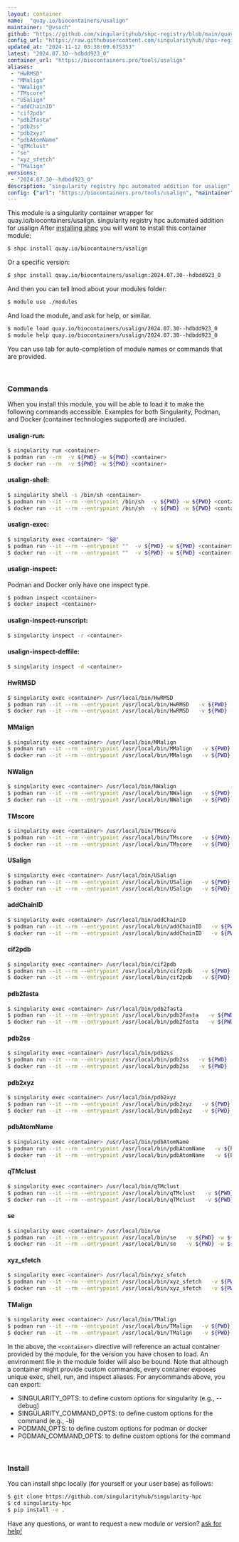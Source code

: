 ```yaml
---
layout: container
name:  "quay.io/biocontainers/usalign"
maintainer: "@vsoch"
github: "https://github.com/singularityhub/shpc-registry/blob/main/quay.io/biocontainers/usalign/container.yaml"
config_url: "https://raw.githubusercontent.com/singularityhub/shpc-registry/main/quay.io/biocontainers/usalign/container.yaml"
updated_at: "2024-11-12 03:38:09.675353"
latest: "2024.07.30--hdbdd923_0"
container_url: "https://biocontainers.pro/tools/usalign"
aliases:
 - "HwRMSD"
 - "MMalign"
 - "NWalign"
 - "TMscore"
 - "USalign"
 - "addChainID"
 - "cif2pdb"
 - "pdb2fasta"
 - "pdb2ss"
 - "pdb2xyz"
 - "pdbAtomName"
 - "qTMclust"
 - "se"
 - "xyz_sfetch"
 - "TMalign"
versions:
 - "2024.07.30--hdbdd923_0"
description: "singularity registry hpc automated addition for usalign"
config: {"url": "https://biocontainers.pro/tools/usalign", "maintainer": "@vsoch", "description": "singularity registry hpc automated addition for usalign", "latest": {"2024.07.30--hdbdd923_0": "sha256:90044c7a56a01255d5ae2ef66833ff28c3916acff2ddbfe3c8ae02b8af6787f9"}, "tags": {"2024.07.30--hdbdd923_0": "sha256:90044c7a56a01255d5ae2ef66833ff28c3916acff2ddbfe3c8ae02b8af6787f9"}, "docker": "quay.io/biocontainers/usalign", "aliases": {"HwRMSD": "/usr/local/bin/HwRMSD", "MMalign": "/usr/local/bin/MMalign", "NWalign": "/usr/local/bin/NWalign", "TMscore": "/usr/local/bin/TMscore", "USalign": "/usr/local/bin/USalign", "addChainID": "/usr/local/bin/addChainID", "cif2pdb": "/usr/local/bin/cif2pdb", "pdb2fasta": "/usr/local/bin/pdb2fasta", "pdb2ss": "/usr/local/bin/pdb2ss", "pdb2xyz": "/usr/local/bin/pdb2xyz", "pdbAtomName": "/usr/local/bin/pdbAtomName", "qTMclust": "/usr/local/bin/qTMclust", "se": "/usr/local/bin/se", "xyz_sfetch": "/usr/local/bin/xyz_sfetch", "TMalign": "/usr/local/bin/TMalign"}}
---
```


This module is a singularity container wrapper for quay.io/biocontainers/usalign.
singularity registry hpc automated addition for usalign
After [installing shpc](#install) you will want to install this container module:


```bash
$ shpc install quay.io/biocontainers/usalign
```

Or a specific version:

```bash
$ shpc install quay.io/biocontainers/usalign:2024.07.30--hdbdd923_0
```

And then you can tell lmod about your modules folder:

```bash
$ module use ./modules
```

And load the module, and ask for help, or similar.

```bash
$ module load quay.io/biocontainers/usalign/2024.07.30--hdbdd923_0
$ module help quay.io/biocontainers/usalign/2024.07.30--hdbdd923_0
```

You can use tab for auto-completion of module names or commands that are provided.

<br>

### Commands

When you install this module, you will be able to load it to make the following commands accessible.
Examples for both Singularity, Podman, and Docker (container technologies supported) are included.

#### usalign-run:

```bash
$ singularity run <container>
$ podman run --rm  -v ${PWD} -w ${PWD} <container>
$ docker run --rm  -v ${PWD} -w ${PWD} <container>
```

#### usalign-shell:

```bash
$ singularity shell -s /bin/sh <container>
$ podman run --it --rm --entrypoint /bin/sh  -v ${PWD} -w ${PWD} <container>
$ docker run --it --rm --entrypoint /bin/sh  -v ${PWD} -w ${PWD} <container>
```

#### usalign-exec:

```bash
$ singularity exec <container> "$@"
$ podman run --it --rm --entrypoint ""  -v ${PWD} -w ${PWD} <container> "$@"
$ docker run --it --rm --entrypoint ""  -v ${PWD} -w ${PWD} <container> "$@"
```

#### usalign-inspect:

Podman and Docker only have one inspect type.

```bash
$ podman inspect <container>
$ docker inspect <container>
```

#### usalign-inspect-runscript:

```bash
$ singularity inspect -r <container>
```

#### usalign-inspect-deffile:

```bash
$ singularity inspect -d <container>
```


#### HwRMSD

```bash
$ singularity exec <container> /usr/local/bin/HwRMSD
$ podman run --it --rm --entrypoint /usr/local/bin/HwRMSD   -v ${PWD} -w ${PWD} <container> -c " $@"
$ docker run --it --rm --entrypoint /usr/local/bin/HwRMSD   -v ${PWD} -w ${PWD} <container> -c " $@"
```


#### MMalign

```bash
$ singularity exec <container> /usr/local/bin/MMalign
$ podman run --it --rm --entrypoint /usr/local/bin/MMalign   -v ${PWD} -w ${PWD} <container> -c " $@"
$ docker run --it --rm --entrypoint /usr/local/bin/MMalign   -v ${PWD} -w ${PWD} <container> -c " $@"
```


#### NWalign

```bash
$ singularity exec <container> /usr/local/bin/NWalign
$ podman run --it --rm --entrypoint /usr/local/bin/NWalign   -v ${PWD} -w ${PWD} <container> -c " $@"
$ docker run --it --rm --entrypoint /usr/local/bin/NWalign   -v ${PWD} -w ${PWD} <container> -c " $@"
```


#### TMscore

```bash
$ singularity exec <container> /usr/local/bin/TMscore
$ podman run --it --rm --entrypoint /usr/local/bin/TMscore   -v ${PWD} -w ${PWD} <container> -c " $@"
$ docker run --it --rm --entrypoint /usr/local/bin/TMscore   -v ${PWD} -w ${PWD} <container> -c " $@"
```


#### USalign

```bash
$ singularity exec <container> /usr/local/bin/USalign
$ podman run --it --rm --entrypoint /usr/local/bin/USalign   -v ${PWD} -w ${PWD} <container> -c " $@"
$ docker run --it --rm --entrypoint /usr/local/bin/USalign   -v ${PWD} -w ${PWD} <container> -c " $@"
```


#### addChainID

```bash
$ singularity exec <container> /usr/local/bin/addChainID
$ podman run --it --rm --entrypoint /usr/local/bin/addChainID   -v ${PWD} -w ${PWD} <container> -c " $@"
$ docker run --it --rm --entrypoint /usr/local/bin/addChainID   -v ${PWD} -w ${PWD} <container> -c " $@"
```


#### cif2pdb

```bash
$ singularity exec <container> /usr/local/bin/cif2pdb
$ podman run --it --rm --entrypoint /usr/local/bin/cif2pdb   -v ${PWD} -w ${PWD} <container> -c " $@"
$ docker run --it --rm --entrypoint /usr/local/bin/cif2pdb   -v ${PWD} -w ${PWD} <container> -c " $@"
```


#### pdb2fasta

```bash
$ singularity exec <container> /usr/local/bin/pdb2fasta
$ podman run --it --rm --entrypoint /usr/local/bin/pdb2fasta   -v ${PWD} -w ${PWD} <container> -c " $@"
$ docker run --it --rm --entrypoint /usr/local/bin/pdb2fasta   -v ${PWD} -w ${PWD} <container> -c " $@"
```


#### pdb2ss

```bash
$ singularity exec <container> /usr/local/bin/pdb2ss
$ podman run --it --rm --entrypoint /usr/local/bin/pdb2ss   -v ${PWD} -w ${PWD} <container> -c " $@"
$ docker run --it --rm --entrypoint /usr/local/bin/pdb2ss   -v ${PWD} -w ${PWD} <container> -c " $@"
```


#### pdb2xyz

```bash
$ singularity exec <container> /usr/local/bin/pdb2xyz
$ podman run --it --rm --entrypoint /usr/local/bin/pdb2xyz   -v ${PWD} -w ${PWD} <container> -c " $@"
$ docker run --it --rm --entrypoint /usr/local/bin/pdb2xyz   -v ${PWD} -w ${PWD} <container> -c " $@"
```


#### pdbAtomName

```bash
$ singularity exec <container> /usr/local/bin/pdbAtomName
$ podman run --it --rm --entrypoint /usr/local/bin/pdbAtomName   -v ${PWD} -w ${PWD} <container> -c " $@"
$ docker run --it --rm --entrypoint /usr/local/bin/pdbAtomName   -v ${PWD} -w ${PWD} <container> -c " $@"
```


#### qTMclust

```bash
$ singularity exec <container> /usr/local/bin/qTMclust
$ podman run --it --rm --entrypoint /usr/local/bin/qTMclust   -v ${PWD} -w ${PWD} <container> -c " $@"
$ docker run --it --rm --entrypoint /usr/local/bin/qTMclust   -v ${PWD} -w ${PWD} <container> -c " $@"
```


#### se

```bash
$ singularity exec <container> /usr/local/bin/se
$ podman run --it --rm --entrypoint /usr/local/bin/se   -v ${PWD} -w ${PWD} <container> -c " $@"
$ docker run --it --rm --entrypoint /usr/local/bin/se   -v ${PWD} -w ${PWD} <container> -c " $@"
```


#### xyz_sfetch

```bash
$ singularity exec <container> /usr/local/bin/xyz_sfetch
$ podman run --it --rm --entrypoint /usr/local/bin/xyz_sfetch   -v ${PWD} -w ${PWD} <container> -c " $@"
$ docker run --it --rm --entrypoint /usr/local/bin/xyz_sfetch   -v ${PWD} -w ${PWD} <container> -c " $@"
```


#### TMalign

```bash
$ singularity exec <container> /usr/local/bin/TMalign
$ podman run --it --rm --entrypoint /usr/local/bin/TMalign   -v ${PWD} -w ${PWD} <container> -c " $@"
$ docker run --it --rm --entrypoint /usr/local/bin/TMalign   -v ${PWD} -w ${PWD} <container> -c " $@"
```



In the above, the `<container>` directive will reference an actual container provided
by the module, for the version you have chosen to load. An environment file in the
module folder will also be bound. Note that although a container
might provide custom commands, every container exposes unique exec, shell, run, and
inspect aliases. For anycommands above, you can export:

 - SINGULARITY_OPTS: to define custom options for singularity (e.g., --debug)
 - SINGULARITY_COMMAND_OPTS: to define custom options for the command (e.g., -b)
 - PODMAN_OPTS: to define custom options for podman or docker
 - PODMAN_COMMAND_OPTS: to define custom options for the command

<br>

### Install

You can install shpc locally (for yourself or your user base) as follows:

```bash
$ git clone https://github.com/singularityhub/singularity-hpc
$ cd singularity-hpc
$ pip install -e .
```

Have any questions, or want to request a new module or version? [ask for help!](https://github.com/singularityhub/singularity-hpc/issues)